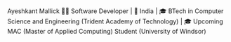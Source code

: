 Ayeshkant Mallick
👨‍💻 Software Developer | 📍 India | 🎓 BTech in Computer Science and Engineering (Trident Academy of Technology) | 🎓 Upcoming MAC (Master of Applied Computing) Student (University of Windsor)
<!--
**Ayeshkant/Ayeshkant** is a ✨ _special_ ✨ repository because its `README.md` (this file) appears on your GitHub profile.

I am a dedicated software developer with expertise in software development, cybersecurity, and AI. With a BTech in Computer Science and Engineering and an upcoming Master of Applied Computing, I specialize in creating innovative solutions and leveraging cutting-edge technologies.

Projects:
Nutrimeter: Developed a diet recommendation app using Android Studio, Firebase, and Python, offering personalized diet plans based on user data.
Zwigato: Built an online food delivery website with HTML, CSS, JavaScript, Node.js, Express.js, and MySQL, focusing on a seamless user experience and robust backend.
Sign Recognition Model: Created an AI-driven sign language recognition system using TensorFlow, Keras, and OpenCV to assist individuals with hearing and visual impairments.
Skills:
Languages: Python, JavaScript, Java/Kotlin, SQL
Technologies: Node.js, Express.js, Firebase, TensorFlow, Keras, OpenCV
Frontend: HTML, CSS, XML
Database: MySQL, Firebase
Tools: Git, Jupyter Notebooks



